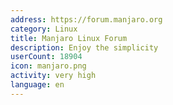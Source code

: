 ```yaml
---
address: https://forum.manjaro.org
category: Linux
title: Manjaro Linux Forum
description: Enjoy the simplicity
userCount: 18904
icon: manjaro.png
activity: very high
language: en
---
```

